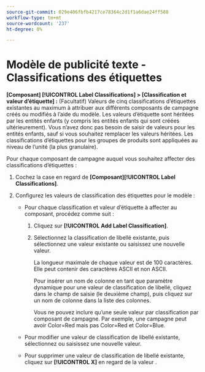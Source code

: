 ```yaml
---
source-git-commit: 029e406fbfb4217ce78364c2d1f1a6dae24ff588
workflow-type: tm+mt
source-wordcount: '237'
ht-degree: 0%

---
```

# Modèle de publicité texte - Classifications des étiquettes

**\[Composant\] [!UICONTROL Label Classifications] > \[Classification et valeur d’étiquette\] :** (Facultatif) Valeurs de cinq classifications d’étiquettes existantes au maximum à attribuer aux différents composants de campagne créés ou modifiés à l’aide du modèle. Les valeurs d’étiquette sont héritées par les entités enfants (y compris les entités enfants qui sont créées ultérieurement). Vous n’avez donc pas besoin de saisir de valeurs pour les entités enfants, sauf si vous souhaitez remplacer les valeurs héritées. Les classifications d’étiquettes pour les groupes de produits sont appliquées au niveau de l’unité (la plus granulaire).

Pour chaque composant de campagne auquel vous souhaitez affecter des classifications d’étiquettes :

1. Cochez la case en regard de **\[Composant\][!UICONTROL Label Classifications]**.

1. Configurez les valeurs de classification des étiquettes pour le modèle :

   * Pour chaque classification et valeur d’étiquette à affecter au composant, procédez comme suit :

      1. Cliquez sur **[!UICONTROL Add Label Classification]**.

      1. Sélectionnez la classification de libellé existante, puis sélectionnez une valeur existante ou saisissez une nouvelle valeur.

         La longueur maximale de chaque valeur est de 100 caractères. Elle peut contenir des caractères ASCII et non ASCII.

         Pour insérer un nom de colonne en tant que paramètre dynamique pour une valeur de classification de libellé, cliquez dans le champ de saisie (le deuxième champ), puis cliquez sur un nom de colonne dans la liste des colonnes.

         Vous ne pouvez inclure qu’une seule valeur par classification par composant de campagne. Par exemple, une campagne peut avoir Color=Red mais pas Color=Red et Color=Blue.
   * Pour modifier une valeur de classification de libellé existante, sélectionnez ou saisissez une nouvelle valeur.

   * Pour supprimer une valeur de classification de libellé existante, cliquez sur **[!UICONTROL X]** en regard de la valeur .
